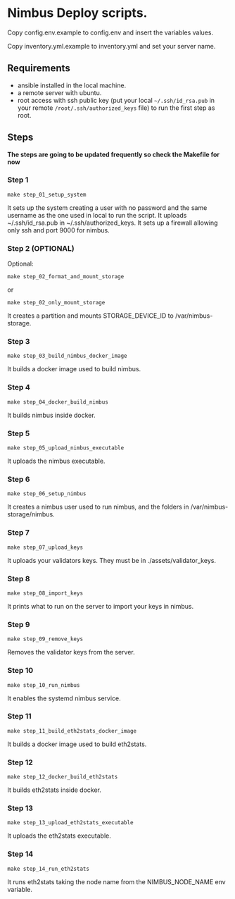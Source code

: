# Nimbus Deploy scripts.


Copy config.env.example to config.env and insert the variables values.

Copy inventory.yml.example to inventory.yml and set your server name.

## Requirements

* ansible installed in the local machine.
* a remote server with ubuntu.
* root access with ssh public key (put your local `~/.ssh/id_rsa.pub` in your remote `/root/.ssh/authorized_keys` file) to run the first step as root.

## Steps

**The steps are going to be updated frequently so check the Makefile for now**

### Step 1

`make step_01_setup_system`

It sets up the system creating a user with no password and the same username as the one used in local to run the script.
It uploads ~/.ssh/id_rsa.pub in ~/.ssh/authorized_keys.
It sets up a firewall allowing only ssh and port 9000 for nimbus.

### Step 2 (OPTIONAL)

Optional:

`make step_02_format_and_mount_storage`

or

`make step_02_only_mount_storage`

It creates a partition and mounts STORAGE_DEVICE_ID to /var/nimbus-storage.

### Step 3

`make step_03_build_nimbus_docker_image`

It builds a docker image used to build nimbus.

### Step 4

`make step_04_docker_build_nimbus`

It builds nimbus inside docker.

### Step 5

`make step_05_upload_nimbus_executable`

It uploads the nimbus executable.

### Step 6

`make step_06_setup_nimbus`

It creates a nimbus user used to run nimbus, and the folders in /var/nimbus-storage/nimbus.

### Step 7

`make step_07_upload_keys`

It uploads your validators keys. They must be in ./assets/validator_keys.

### Step 8

`make step_08_import_keys`

It prints what to run on the server to import your keys in nimbus.

### Step 9

`make step_09_remove_keys`

Removes the validator keys from the server.

### Step 10

`make step_10_run_nimbus`

It enables the systemd nimbus service.

### Step 11

`make step_11_build_eth2stats_docker_image`

It builds a docker image used to build eth2stats.

### Step 12

`make step_12_docker_build_eth2stats`

It builds eth2stats inside docker.

### Step 13

`make step_13_upload_eth2stats_executable`

It uploads the eth2stats executable.

### Step 14

`make step_14_run_eth2stats`

It runs eth2stats taking the node name from the NIMBUS_NODE_NAME env variable.
